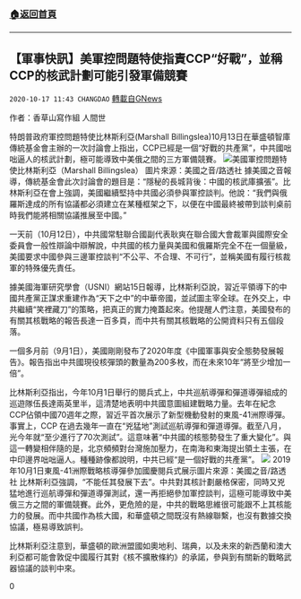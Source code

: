 ###  [:house:返回首頁](https://github.com/ourhimalayas/txt)
---

## 【軍事快訊】美軍控問題特使指責CCP“好戰”，並稱CCP的核武計劃可能引發軍備競賽
`2020-10-17 11:43 CHANGDAO` [轉載自GNews](https://gnews.org/zh-hant/430589/)

作者：香草山寫作組 人間世

特朗普政府軍控問題特使比林斯利亞(Marshall Billingslea)10月13日在華盛頓智庫傳統基金會主辦的一次討論會上指出，CCP已經是一個“好戰的共產黨”，中共國咄咄逼人的核武計劃，極可能導致中美俄之間的三方軍備競賽。
![]()![](https://s3.amazonaws.com/gnews-media-offload/wp-content/uploads/2020/10/17112859/15-3.png)美國軍控問題特使比林斯利亞（Marshall Billingslea）
圖片來源：美國之音/路透社
據美國之音報導，傳統基金會此次討論會的題目是：“隱秘的長城背後：中國的核武庫擴張”。比林斯利亞在會上強調，美國繼續堅持中共國必須參與軍控談判。他說：“我們與俄羅斯達成的所有協議都必須建立在某種框架之下，以便在中國最終被帶到談判桌前時我們能將相關協議推展至中國。”

一天前（10月12日），中共國常駐聯合國副代表耿爽在聯合國大會裁軍與國際安全委員會一般性辯論中辯解說，中共國的核力量與美國和俄羅斯完全不在一個量級，美國要求中國參與三邊軍控談判“不公平、不合理、不可行”，並稱美國有履行核裁軍的特殊優先責任。

據美國海軍研究學會（USNI）網站15日報導，比林斯利亞說，習近平領導下的中國共產黨正謀求重建作為“天下之中”的中華帝國，並試圖主宰全球。在外交上，中共繼續“笑裡藏刀”的策略，把真正的實力掩蓋起來。他提醒人們注意，美國發布的有關其核戰略的報告長達一百多頁，而中共有關其核戰略的公開資料只有五個段落。

一個多月前（9月1日），美國剛剛發布了2020年度《中國軍事與安全態勢發展報告》。報告指出中共國現役核彈頭的數量為200多枚，而在未來10年“將至少增加一倍”。

比林斯利亞指出，今年10月1日舉行的閱兵式上，中共巡航導彈和彈道導彈組成的巡遊隊伍長達兩英里半，這清楚地表明中共國意圖組建戰略力量。去年在紀念CCP佔領中國70週年之際，習近平首次展示了新型機動發射的東風-41洲際導彈。事實上，CCP 在過去幾年一直在“兇猛地”測試巡航導彈和彈道導彈。截至八月，光今年就“至少進行了70次測試”。這意味著“中共國的核態勢發生了重大變化”。與這一轉變相伴隨的是，北京頻頻對台灣施加壓力，在南海和東海提出領土主張，在中印邊界咄咄逼人。種種跡像都說明，中共已經“是一個好戰的共產黨”。
![]()![](https://s3.amazonaws.com/gnews-media-offload/wp-content/uploads/2020/10/17112916/16-4.png) 2019年10月1日東風-41洲際戰略核導彈參加國慶閱兵式展示圖片來源：美國之音/路透社
比林斯利亞強調，“不能任其發展下去”。中共對其核計劃嚴格保密，同時又兇猛地進行巡航導彈和彈道導彈測試，還一再拒絕參加軍控談判，這極可能導致中美俄三方之間的軍備競賽。此外，更危險的是，中共的戰略思維很可能跟不上其核能力的發展。而中共國作為核大國，和華盛頓之間既沒有熱線聯繫，也沒有數據交換協議，極易導致誤判。

比林斯利亞注意到，華盛頓的歐洲盟國如奧地利、瑞典，以及未來的新西蘭和澳大利亞都可能會敦促中國履行其對《核不擴散條約》的承諾，參與到有關新的戰略武器協議的談判中來。

0
